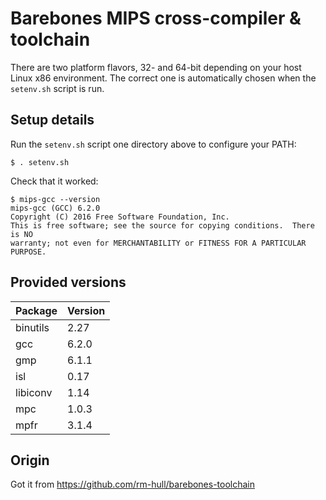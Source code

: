 # Barebones MIPS cross-compiler & toolchain

There are two platform flavors, 32- and 64-bit depending on your host Linux x86 environment.
The correct one is automatically chosen when the `setenv.sh` script is run.

## Setup details

Run the `setenv.sh` script one directory above to configure your PATH:

    $ . setenv.sh

Check that it worked:

    $ mips-gcc --version
    mips-gcc (GCC) 6.2.0
    Copyright (C) 2016 Free Software Foundation, Inc.
    This is free software; see the source for copying conditions.  There is NO
    warranty; not even for MERCHANTABILITY or FITNESS FOR A PARTICULAR PURPOSE.

## Provided versions

| Package  | Version |
|----------|---------|
| binutils | 2.27    |
| gcc      | 6.2.0   |
| gmp      | 6.1.1   |
| isl      | 0.17    |
| libiconv | 1.14    |
| mpc      | 1.0.3   |
| mpfr     | 3.1.4   |


## Origin

Got it from https://github.com/rm-hull/barebones-toolchain
